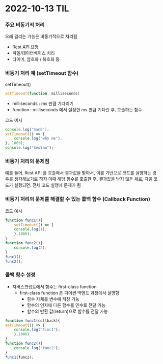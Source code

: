 # 2022-10-13 TIL

### 주요 비동기적 처리

오래 걸리는 기능은 비동기적으로 처리됨

- Rest API 요청
- 파일/데이터베이스 처리
- 타이머, 암호화 / 복호화 등

### 비동기 처리 예 (setTimeout 함수)

setTimeout()

```jsx
setTimeout(function, milliseconds)
```

- milliseconds : ms 만큼 기다리기
- function : milliseconds 에서 설정한 ms 만큼 기다린 후, 호출하는 함수

코드 예시

```jsx
console.log("SanE");
setTimeout(() => {
	console.log("why me");
}, 1000);
console.log("SeoSan");
```

### 비동기 처리의 문제점

예를 들어, Rest API 를 호출해서 결과값을 받아서, 이를 기반으로 코드를 실행하는 경우를 생각해보기로 하자 이때 해당 함수를 호출한 후, 결과값을 받지 않은 채로, 다음 코드가 실행되면. 전체 코드 실행에 문제가 됨

### 비동기 처리의 문제를 해결할 수 있는 콜백 함수 (Callback Function)

코드 예시

```jsx
function func1(){
	setTimeout(() => {
	console.log(1);
	},1000);
}
function func2(){
	console.log(2);
}
func1();
func2();
```

### 콜백 함수 설정

- 자바스크립트에서 함수는 first-class function
    - first-class function 은 파이썬 백엔드 과정에서 설명함
        - 함수 자체를 변수에 저장 가능
        - 함수의 인자에 다른 함수를 인수로 전달 가능
        - 함수의 반환 값(return)으로 함수를 전달 가능

```jsx
function func1(collback){
setTimeout(() => {
	console.log("finc1");
	},1000)
}
function func2(){
	console.log("func2");
}
func1(func2);
```